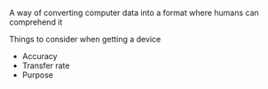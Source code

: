 A way of converting computer data into a format where humans can comprehend it

Things to consider when getting a device
- Accuracy 
- Transfer rate
- Purpose